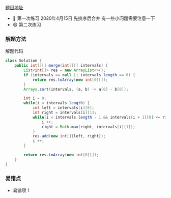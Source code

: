 [题目地址](https://leetcode-cn.com/problems/merge-intervals/)



- :slightly_smiling_face: 第一次练习 2020年4月15日 先排序后合并 有一些小问题需要注意一下
- :smile: 第二次练习 



### 解题方法



解题代码

```java
class Solution {
    public int[][] merge(int[][] intervals) {
        List<int[]> res = new ArrayList<>();
        if (intervals == null || intervals.length == 0) {
            return res.toArray(new int[0][]);
        }
        Arrays.sort(intervals, (a, b) -> a[0] - b[0]);

        int i = 0;
        while(i < intervals.length) {
            int left = intervals[i][0];
            int right = intervals[i][1];
            while(i < intervals.length - 1 && intervals[i + 1][0] <= right) {
                i ++;
                right = Math.max(right, intervals[i][1]);
            }
            res.add(new int[]{left, right});
            i ++;
        }

        return res.toArray(new int[0][]);
    }
}

```



### 易错点

- 易错项 1 
